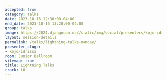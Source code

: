 ```yaml
---
accepted: true
category: talks
date: 2023-10-16 12:30:00-04:00
end_date: 2023-10-16 13:20:00-04:00
group: talks
image: https://2024.djangocon.us//static/img/social/presenters/kojo-idrissa.png
layout: session-details
permalink: /talks/lightning-talks-monday/
presenter_slugs:
- kojo-idrissa
room: Junior Ballroom
sitemap: true
title: Lightning Talks
track: t0
---
```

